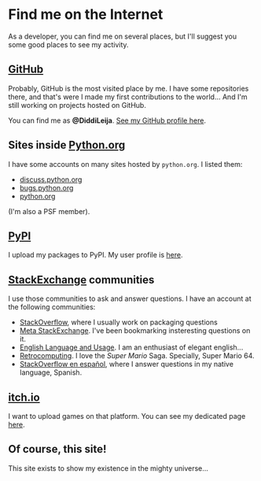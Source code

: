 # Find me on the Internet

As a developer, you can find me on several places, but I'll suggest you some good places to see
my activity.

## [GitHub](https://github.com)

Probably, GitHub is the most visited place by me. I have some repositories there, and that's were I made
my first contributions to the world... And I'm still working on projects hosted on GitHub.

You can find me as **@DiddiLeija**. [See my GitHub profile here](https://github.com/DiddiLeija).

## Sites inside [Python.org](https://python.org)

I have some accounts on many sites hosted by `python.org`. I listed them:

- [discuss.python.org](https://discuss.python.org/u/diddileija/summary)
- [bugs.python.org](https://bugs.python.org/user39951)
- [python.org](https://www.python.org/users/DiddiLeija/)

(I'm also a PSF member).

## [PyPI](https://pypi.org)

I upload my packages to PyPI. My user profile is [here](https://pypi.org/user/DiddiLeija/).

## [StackExchange](https://stackexchange.com/) communities

I use those communities to ask and answer questions. I have an account at the following
communities:

- [StackOverflow](https://stackoverflow.com/users/16246013/diego-ramirez), where I usually work on packaging questions
- [Meta StackExchange](https://meta.stackexchange.com/users/1088069/diego-ramirez). I've been bookmarking insteresting questions on it.
- [English Language and Usage](https://english.stackexchange.com/users/436678/diego-ramirez). I am an enthusiast of elegant english...
- [Retrocomputing](https://retrocomputing.stackexchange.com/users/23203/diego-ramirez). I love the _Super Mario_ Saga. Specially, Super Mario 64.
- [StackOverflow en español](https://es.stackoverflow.com/users/254650/diego-ramirez), where I answer questions in my native language, Spanish.

## [itch.io](https://itch.io)

I want to upload games on that platform. You can see my dedicated page [here](https://diddileija.itch.io/).

## Of course, this site!

This site exists to show my existence in the mighty universe...

